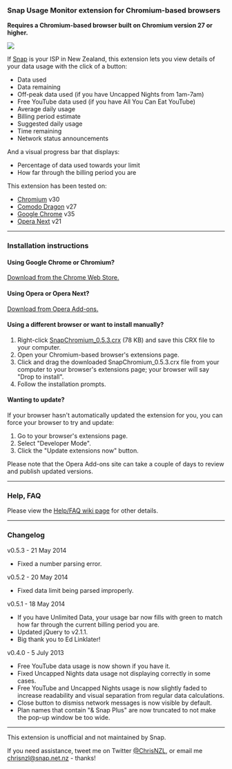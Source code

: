 ### Snap Usage Monitor extension for Chromium-based browsers

**Requires a Chromium-based browser built on Chromium version 27 or higher.**

![](http://iforce.co.nz/i/1ahpkr4f.rez.png)

If [Snap](http://www.snap.net.nz/) is your ISP in New Zealand, this extension lets you view details of your data usage with the click of a button:
* Data used
* Data remaining
* Off-peak data used (if you have Uncapped Nights from 1am-7am)
* Free YouTube data used (if you have All You Can Eat YouTube)
* Average daily usage
* Billing period estimate
* Suggested daily usage
* Time remaining
* Network status announcements

And a visual progress bar that displays:
* Percentage of data used towards your limit
* How far through the billing period you are

This extension has been tested on:
* [Chromium](https://download-chromium.appspot.com/) v30
* [Comodo Dragon](http://www.comodo.com/home/browsers-toolbars/browser.php) v27
* [Google Chrome](https://www.google.com/intl/en/chrome/browser/) v35
* [Opera Next](http://www.opera.com/developer/next) v21

---

### Installation instructions

#### Using Google Chrome or Chromium?

[Download from the Chrome Web Store.](https://chrome.google.com/webstore/detail/snap-usage-monitor/okffoefibimfmcddjbmbfnlbjdpjokkn)

#### Using Opera or Opera Next?

[Download from Opera Add-ons.](https://addons.opera.com/en/extensions/details/snap-usage-monitor/?display=en)

#### Using a different browser or want to install manually?

1. Right-click [SnapChromium_0.5.3.crx](https://github.com/ChrisNZL/snap-chromium/raw/master/releases/SnapChromium_0.5.3.crx) (78 KB) and save this CRX file to your computer.
2. Open your Chromium-based browser's extensions page.
3. Click and drag the downloaded SnapChromium_0.5.3.crx file from your computer to your browser's extensions page; your browser will say "Drop to install".
4. Follow the installation prompts.

#### Wanting to update?

If your browser hasn't automatically updated the extension for you, you can force your browser to try and update:

1. Go to your browser's extensions page.
2. Select "Developer Mode".
3. Click the "Update extensions now" button.

Please note that the Opera Add-ons site can take a couple of days to review and publish updated versions.

---

### Help, FAQ

Please view the [Help/FAQ wiki page](https://github.com/ChrisNZL/snap-chromium/wiki/Help-FAQ) for other details.

---

### Changelog

v0.5.3 - 21 May 2014
* Fixed a number parsing error.

v0.5.2 - 20 May 2014
* Fixed data limit being parsed improperly.

v0.5.1 - 18 May 2014
* If you have Unlimited Data, your usage bar now fills with green to match how far through the current billing period you are.
* Updated jQuery to v2.1.1.
* Big thank you to Ed Linklater!

v0.4.0 - 5 July 2013
* Free YouTube data usage is now shown if you have it.
* Fixed Uncapped Nights data usage not displaying correctly in some
cases.
* Free YouTube and Uncapped Nights usage is now slightly faded to
increase readability and visual separation from regular data
calculations.
* Close button to dismiss network messages is now visible by default.
* Plan names that contain "& Snap Plus" are now truncated to not make
the pop-up window be too wide.

---

This extension is unofficial and not maintained by Snap.

If you need assistance, tweet me on Twitter [@ChrisNZL](https://twitter.com/ChrisNZL), or email me chrisnzl@snap.net.nz - thanks!
